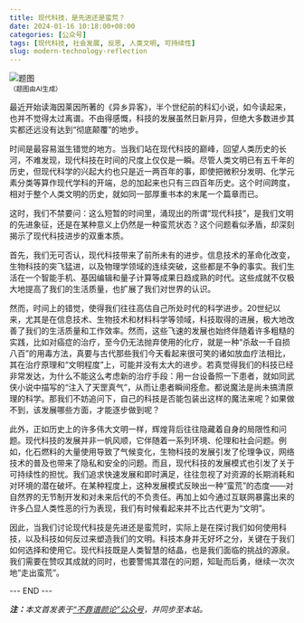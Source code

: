 ```yaml
---
title: 现代科技，是先进还是蛮荒？
date: 2024-01-16 10:18:00+08:00
categories: [公众号]
tags: [现代科技, 社会发展, 反思, 人类文明, 可持续性]
slug: modern-technology-reflection
---
```


<div class="p-3 text-center">
  <img class="img-fluid" src="/uploads/2024/0116/01.png" alt="题图" style="max-width:640px">
  <div><small>（题图由AI生成）</small></div>
</div>

最近开始读海因莱因所著的《异乡异客》，半个世纪前的科幻小说，如今读起来，也并不觉得太过离谱。不由得感慨，科技的发展虽然日新月异，但绝大多数进步其实都还远没有达到“彻底颠覆”的地步。

时间是最容易滋生错觉的地方。当我们站在现代科技的巅峰，回望人类历史的长河，不难发现，现代科技在时间的尺度上仅仅是一瞬。尽管人类文明已有五千年的历史，但现代科学的兴起大约也只是近一两百年的事，即使把微积分发明、化学元素分类等算作现代学科的开端，总的加起来也只有三四百年历史。这个时间跨度，相对于整个人类文明的历史，就如同一部厚重书本的末尾一个篇章而已。

这时，我们不禁要问：这么短暂的时间里，涌现出的所谓“现代科技”，是我们文明的先进象征，还是在某种意义上仍然是一种蛮荒状态？这个问题看似矛盾，却深刻揭示了现代科技进步的双重本质。

首先，我们无可否认，现代科技带来了前所未有的进步。信息技术的革命化改变，生物科技的突飞猛进，以及物理学领域的连续突破，这些都是不争的事实。我们生活在一个智能手机、基因编辑和量子计算等成果日趋成熟的时代。这些成就不仅极大地提高了我们的生活质量，也扩展了我们对世界的认识。

然而，时间上的错觉，使得我们往往高估自己所处时代的科学进步。20世纪以来，尤其是在信息技术、生物技术和材料科学等领域，科技取得的进展，极大地改善了我们的生活质量和工作效率。然而，这些飞速的发展也始终伴随着许多粗糙的实践，比如对癌症的治疗，至今仍无法抛弃使用的化疗，就是一种“杀敌一千自损八百”的用毒方法，真要与古代那些我们今天看起来很可笑的诸如放血疗法相比，其在治疗原理和“文明程度”上，可能并没有太大的进步。若真觉得我们的科技已经非常发达，为什么不能这么考虑新的治疗手段：用一台设备照一下患者，就如同武侠小说中描写的“注入了天罡真气”，从而让患者瞬间痊愈。都说魔法是尚未搞清原理的科学。那我们不妨追问下，自己的科技是否能包装出这样的魔法来呢？如果做不到，该发展哪些方面，才能逐步做到呢？

此外，正如历史上的许多伟大文明一样，辉煌背后往往隐藏着自身的局限性和问题。现代科技的发展并非一帆风顺，它伴随着一系列环境、伦理和社会问题。例如，化石燃料的大量使用导致了气候变化，生物科技的发展引发了伦理争议，网络技术的普及也带来了隐私和安全的问题。而且，现代科技的发展模式也引发了关于可持续性的担忧。我们追求快速发展和即时满足，往往忽视了对资源的长期消耗和对环境的潜在破坏。在某种程度上，这种发展模式反映出一种“蛮荒”的态度——对自然界的无节制开发和对未来后代的不负责任。再加上如今通过互联网暴露出来的许多凸显人类性恶的行为表现，我们有时候看起来并不比古代更为“文明”。

因此，当我们讨论现代科技是先进还是蛮荒时，实际上是在探讨我们如何使用科技，以及科技如何反过来塑造我们的文明。科技本身并无好坏之分，关键在于我们如何选择和使用它。现代科技既是人类智慧的结晶，也是我们面临的挑战的源泉。我们需要在赞叹其成就的同时，也要警惕其潜在的问题，知耻而后勇，继续一次次地“走出蛮荒”。

<div class="p-5 text-center">--- END ---</div>

<i><b>注：</b>本文首发表于[“不靠谱颜论”公众号](https://mp.weixin.qq.com/s/SKFjyR8MAw8qCyAZB-Ngzg)，并同步至本站。</i>
